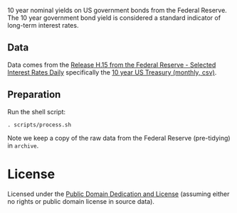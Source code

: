 10 year nominal yields on US government bonds from the Federal Reserve. The 10
year government bond yield is considered a standard indicator of long-term
interest rates.

## Data

Data comes from the [Release H.15 from the Federal Reserve - Selected Interest
Rates Daily][fed] specifically the [10 year US Treasury (monthly,
csv)][fed-csv].

[fed]: http://www.federalreserve.gov/releases/h15/data.htm
[fed-csv]: http://www.federalreserve.gov/datadownload/Output.aspx?rel=H15&series=0809abf197c17f1ff0b2180fe7015cc3&lastObs=&from=&to=&filetype=csv&label=include&layout=seriescolumn

## Preparation

Run the shell script:

    . scripts/process.sh

Note we keep a copy of the raw data from the Federal Reserve (pre-tidying) in
`archive`.

# License

Licensed under the [Public Domain Dedication and License][pddl] (assuming
either no rights or public domain license in source data).

[pddl]: http://opendatacommons.org/licenses/pddl/1.0/

